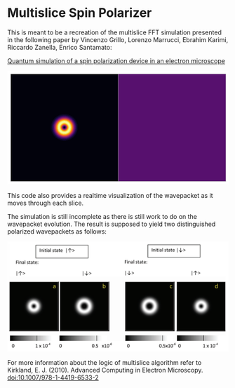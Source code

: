 # Multislice Spin Polarizer

This is meant to be a recreation of the multislice FFT simulation presented in the following paper by Vincenzo Grillo, Lorenzo Marrucci, Ebrahim Karimi, Riccardo Zanella, Enrico Santamato:

[Quantum simulation of a spin polarization device in an electron microscope](https://iopscience.iop.org/article/10.1088/1367-2630/15/9/093026)

![img](img/input.png)

This code also provides a realtime visualization of the wavepacket as it moves through each slice.

The simulation is still incomplete as there is still work to do on the wavepacket evolution. The result is supposed to yield two distinguished polarized wavepackets as follows:

![img2](img/paper.png)

For more information about the logic of multislice algorithm refer to Kirkland, E. J. (2010). Advanced Computing in Electron Microscopy. [doi:10.1007/978-1-4419-6533-2](https://doi.org/10.1007/978-1-4419-6533-2)
